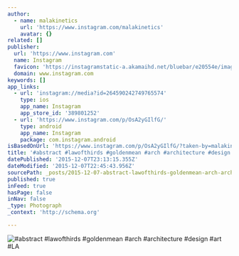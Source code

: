 ```yaml
---
author:
  - name: malakinetics
    url: 'https://www.instagram.com/malakinetics'
    avatar: {}
related: []
publisher:
  url: 'https://www.instagram.com'
  name: Instagram
  favicon: 'https://instagramstatic-a.akamaihd.net/bluebar/e20554e/images/ico/favicon.ico'
  domain: www.instagram.com
keywords: []
app_links:
  - url: 'instagram://media?id=264590242749765574'
    type: ios
    app_name: Instagram
    app_store_id: '389801252'
  - url: 'https://www.instagram.com/p/OsA2yGIlfG/'
    type: android
    app_name: Instagram
    package: com.instagram.android
isBasedOnUrl: 'https://www.instagram.com/p/OsA2yGIlfG/?taken-by=malakinetics'
title: '#abstract #lawofthirds #goldenmean #arch #architecture #design #art #LA'
datePublished: '2015-12-07T23:13:15.355Z'
dateModified: '2015-12-07T22:45:43.956Z'
sourcePath: _posts/2015-12-07-abstract-lawofthirds-goldenmean-arch-architecture-desi.md
published: true
inFeed: true
hasPage: false
inNav: false
_type: Photograph
_context: 'http://schema.org'

---
```

![&num;abstract &num;lawofthirds &num;goldenmean &num;arch &num;architecture &num;design &num;art &num;LA](https://scontent.cdninstagram.com/hphotos-xta1/t51.2885-15/e15/11176172_1664583923770564_275349795_n.jpg)